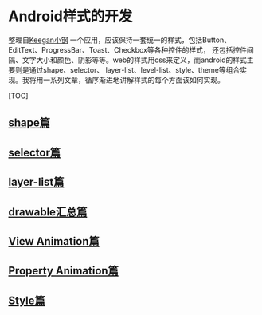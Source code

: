 # Android样式的开发
整理自[Keegan小钢](http://keeganlee.me/post/android/20150830)
一个应用，应该保持一套统一的样式，包括Button、EditText、ProgressBar、Toast、Checkbox等各种控件的样式，
还包括控件间隔、文字大小和颜色、阴影等等。web的样式用css来定义，而android的样式主要则是通过shape、selector、
layer-list、level-list、style、theme等组合实现。我将用一系列文章，循序渐进地讲解样式的每个方面该如何实现。

[TOC]


## [shape篇](./doc/shape.md)
## [selector篇](./doc/selector.md)
## [layer-list篇](./doc/layer-list.md)
## [drawable汇总篇](./doc/drawable.md)
## [View Animation篇](./doc/View_Animation.md)
## [Property Animation篇](./doc/Property_Animation.md)
## [Style篇](./doc/Style.md)



